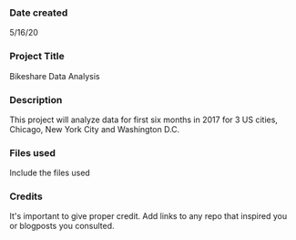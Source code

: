 ### Date created
5/16/20

### Project Title
Bikeshare Data Analysis

### Description
This project will analyze data for first six months in 2017 for 3 US cities, Chicago, New York City and Washington D.C.

### Files used
Include the files used

### Credits
It's important to give proper credit. Add links to any repo that inspired you or blogposts you consulted.

